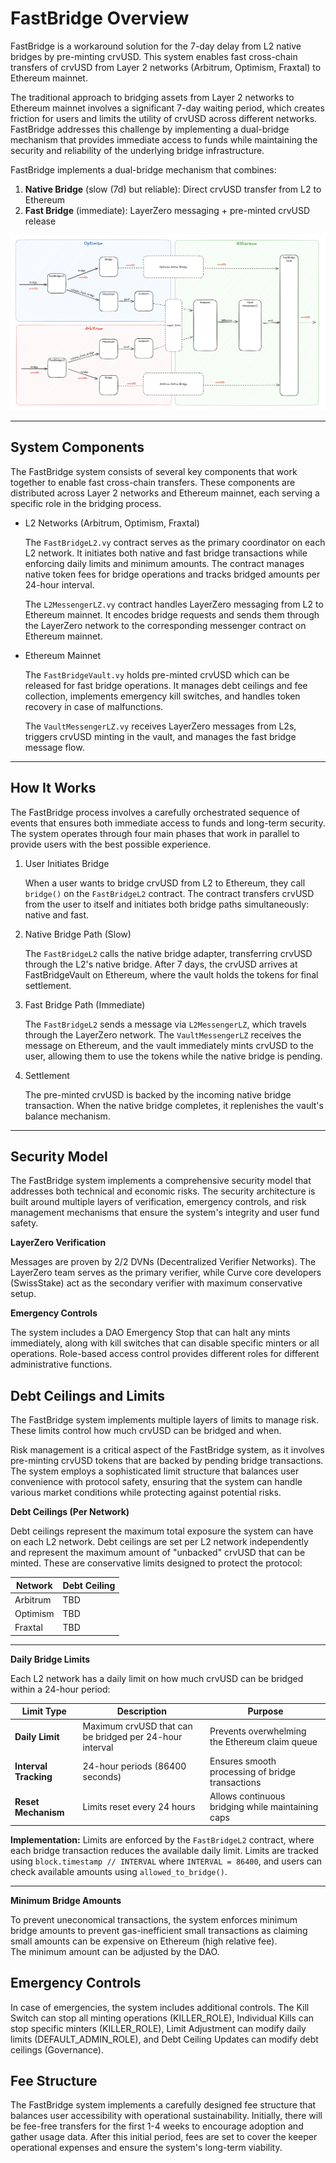 <h1>FastBridge Overview</h1>

FastBridge is a workaround solution for the 7-day delay from L2 native bridges by pre-minting crvUSD. This system enables fast cross-chain transfers of crvUSD from Layer 2 networks (Arbitrum, Optimism, Fraxtal) to Ethereum mainnet.

The traditional approach to bridging assets from Layer 2 networks to Ethereum mainnet involves a significant 7-day waiting period, which creates friction for users and limits the utility of crvUSD across different networks. FastBridge addresses this challenge by implementing a dual-bridge mechanism that provides immediate access to funds while maintaining the security and reliability of the underlying bridge infrastructure.

FastBridge implements a dual-bridge mechanism that combines:

1. **Native Bridge** (slow (7d) but reliable): Direct crvUSD transfer from L2 to Ethereum
2. **Fast Bridge** (immediate): LayerZero messaging + pre-minted crvUSD release

![](../assets/images/fast-bridge/architecture.png)

---

## **System Components**

The FastBridge system consists of several key components that work together to enable fast cross-chain transfers. These components are distributed across Layer 2 networks and Ethereum mainnet, each serving a specific role in the bridging process.

- L2 Networks (Arbitrum, Optimism, Fraxtal)

    The `FastBridgeL2.vy` contract serves as the primary coordinator on each L2 network. It initiates both native and fast bridge transactions while enforcing daily limits and minimum amounts. The contract manages native token fees for bridge operations and tracks bridged amounts per 24-hour interval.

    The `L2MessengerLZ.vy` contract handles LayerZero messaging from L2 to Ethereum mainnet. It encodes bridge requests and sends them through the LayerZero network to the corresponding messenger contract on Ethereum mainnet.

- Ethereum Mainnet

    The `FastBridgeVault.vy` holds pre-minted crvUSD which can be released for fast bridge operations. It manages debt ceilings and fee collection, implements emergency kill switches, and handles token recovery in case of malfunctions.

    The `VaultMessengerLZ.vy` receives LayerZero messages from L2s, triggers crvUSD minting in the vault, and manages the fast bridge message flow.

---

## **How It Works**

The FastBridge process involves a carefully orchestrated sequence of events that ensures both immediate access to funds and long-term security. The system operates through four main phases that work in parallel to provide users with the best possible experience.

1. User Initiates Bridge

    When a user wants to bridge crvUSD from L2 to Ethereum, they call `bridge()` on the `FastBridgeL2` contract. The contract transfers crvUSD from the user to itself and initiates both bridge paths simultaneously: native and fast.

2. Native Bridge Path (Slow)

    The `FastBridgeL2` calls the native bridge adapter, transferring crvUSD through the L2's native bridge. After 7 days, the crvUSD arrives at FastBridgeVault on Ethereum, where the vault holds the tokens for final settlement.

3. Fast Bridge Path (Immediate)

    The `FastBridgeL2` sends a message via `L2MessengerLZ`, which travels through the LayerZero network. The `VaultMessengerLZ` receives the message on Ethereum, and the vault immediately mints crvUSD to the user, allowing them to use the tokens while the native bridge is pending.

4. Settlement

    The pre-minted crvUSD is backed by the incoming native bridge transaction. When the native bridge completes, it replenishes the vault's balance mechanism.

---

## **Security Model**

The FastBridge system implements a comprehensive security model that addresses both technical and economic risks. The security architecture is built around multiple layers of verification, emergency controls, and risk management mechanisms that ensure the system's integrity and user fund safety.

**LayerZero Verification**

Messages are proven by 2/2 DVNs (Decentralized Verifier Networks). The LayerZero team serves as the primary verifier, while Curve core developers (SwissStake) act as the secondary verifier with maximum conservative setup.

**Emergency Controls**

The system includes a DAO Emergency Stop that can halt any mints immediately, along with kill switches that can disable specific minters or all operations. Role-based access control provides different roles for different administrative functions.

## **Debt Ceilings and Limits**

The FastBridge system implements multiple layers of limits to manage risk. These limits control how much crvUSD can be bridged and when.

Risk management is a critical aspect of the FastBridge system, as it involves pre-minting crvUSD tokens that are backed by pending bridge transactions. The system employs a sophisticated limit structure that balances user convenience with protocol safety, ensuring that the system can handle various market conditions while protecting against potential risks.

**Debt Ceilings (Per Network)**

Debt ceilings represent the maximum total exposure the system can have on each L2 network. Debt ceilings are set per L2 network independently and represent the maximum amount of "unbacked" crvUSD that can be minted. These are conservative limits designed to protect the protocol:

| Network | Debt Ceiling |
|---------|--------------|
| Arbitrum | TBD |
| Optimism | TBD |
| Fraxtal | TBD |

---

**Daily Bridge Limits**

Each L2 network has a daily limit on how much crvUSD can be bridged within a 24-hour period:

| Limit Type | Description | Purpose |
|------------|-------------|---------|
| **Daily Limit** | Maximum crvUSD that can be bridged per 24-hour interval | Prevents overwhelming the Ethereum claim queue |
| **Interval Tracking** | 24-hour periods (86400 seconds) | Ensures smooth processing of bridge transactions |
| **Reset Mechanism** | Limits reset every 24 hours | Allows continuous bridging while maintaining caps |

**Implementation:** Limits are enforced by the `FastBridgeL2` contract, where each bridge transaction reduces the available daily limit. Limits are tracked using `block.timestamp // INTERVAL` where `INTERVAL = 86400`, and users can check available amounts using `allowed_to_bridge()`.

---

**Minimum Bridge Amounts**

To prevent uneconomical transactions, the system enforces minimum bridge amounts to prevent gas-inefficient small transactions as claiming small amounts can be expensive on Ethereum (high relative fee).  
The minimum amount can be adjusted by the DAO.


## **Emergency Controls**

In case of emergencies, the system includes additional controls. The Kill Switch can stop all minting operations (KILLER_ROLE), Individual Kills can stop specific minters (KILLER_ROLE), Limit Adjustment can modify daily limits (DEFAULT_ADMIN_ROLE), and Debt Ceiling Updates can modify debt ceilings (Governance).

## **Fee Structure**

The FastBridge system implements a carefully designed fee structure that balances user accessibility with operational sustainability. Initially, there will be fee-free transfers for the first 1-4 weeks to encourage adoption and gather usage data. After this initial period, fees are set to cover the keeper operational expenses and ensure the system's long-term viability. 
